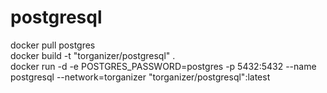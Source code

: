 # postgresql

docker pull postgres  
docker build -t "torganizer/postgresql" .  
docker run -d -e POSTGRES_PASSWORD=postgres -p 5432:5432 --name postgresql --network=torganizer "torganizer/postgresql":latest
